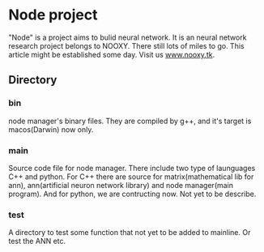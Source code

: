 # Node project
"Node" is a project aims to bulid neural network. It is an neural network research project belongs to NOOXY. There still lots of miles to go. This article might be established some day. Visit us www.nooxy.tk.
## Directory
### bin
node manager's binary files. They are compiled by g++, and it's target is macos(Darwin) now only.
### main
Source code file for node manager. There include two type of launguages C++ and python.
For C++ there are source for matrix(mathematical lib for ann), ann(artificial neuron network library) and node manager(main program).
And for python, we are contructing now. Not yet to be describe.
### test
A directory to test some function that not yet to be added to mainline. Or test the ANN etc.
